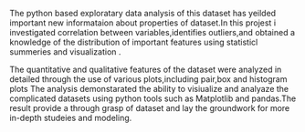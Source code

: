 The python based exploratary data analysis of this dataset has yeilded important new informataion about properties of dataset.In this projest i investigated correlation between variables,identifies outliers,and obtained a knowledge of the distribution of important features using statisticl summeries and visualization .

The quantitative and qualitative features of the dataset were analyzed in detailed through the use of various plots,including pair,box and histogram plots The analysis demonstarated the ability to visiualize and analyaze the complicated datasets using python tools such as Matplotlib and pandas.The result provide a through grasp of dataset and lay the groundwork for more in-depth studeies and modeling.
